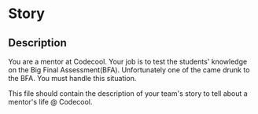 # Story

## Description
You are a mentor at Codecool. Your job is to test the students' knowledge on the Big Final Assessment(BFA).
Unfortunately one of the came drunk to the BFA. You must handle this situation.

This file should contain the description of your team's story to tell about a mentor's life @ Codecool.
